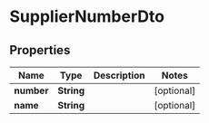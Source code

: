 
# SupplierNumberDto

## Properties
Name | Type | Description | Notes
------------ | ------------- | ------------- | -------------
**number** | **String** |  |  [optional]
**name** | **String** |  |  [optional]



